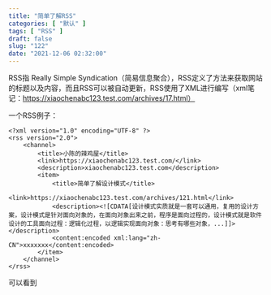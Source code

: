 ```yaml
---
title: "简单了解RSS"
categories: [ "默认" ]
tags: [ "RSS" ]
draft: false
slug: "122"
date: "2021-12-06 02:32:00"
---
```


RSS指 Really Simple Syndication（简易信息聚合），RSS定义了方法来获取网站的标题以及内容，而且RSS可以被自动更新，RSS使用了XML进行编写（xml笔记：https://xiaochenabc123.test.com/archives/17.html）


一个RSS例子：


    <?xml version="1.0" encoding="UTF-8" ?>
    <rss version="2.0">
        <channel>
            <title>小陈的辣鸡屋</title>
            <link>https://xiaochenabc123.test.com/</link>
            <description>xiaochenabc123.test.com</description>
            <item>
                <title>简单了解设计模式</title>
                <link>https://xiaochenabc123.test.com/archives/121.html</link>
                <description><![CDATA[设计模式实质就是一套可以通用，复用的设计方案，设计模式是针对面向对象的，在面向对象出来之前，程序是面向过程的，设计模式就是软件设计的工具面向过程：逻辑化过程，以逻辑实现面向对象：思考有哪些对象，...]]></description>
                <content:encoded xml:lang="zh-CN">xxxxxxx</content:encoded>
            </item>
        </channel>
    </rss>


可以看到<title>是RSS频道的标题，<link>是该频道的超链接，<description>是该频道的描述，<item>是定义该频道的某篇文章的，其中<item>又有<title><link><description>，分别表示文章标题，文章的超链接，文章的描述，其中还有<content>表示文章的内容

RSS注释和HTML的注释一样，<!-- 这是RSS注释 -->

注意：RSS是基于XML编写，所以全部元素都要有闭合标签，大小写敏感，属性值要带引号


channel元素除了上面那几个外，还有<category>，<copyright>，<language> ，<image>等等

<item>元素还有<author>，<enclosure>，<comments>，<pubDate>等等


RSS阅读器可以更好读取RSSfeed